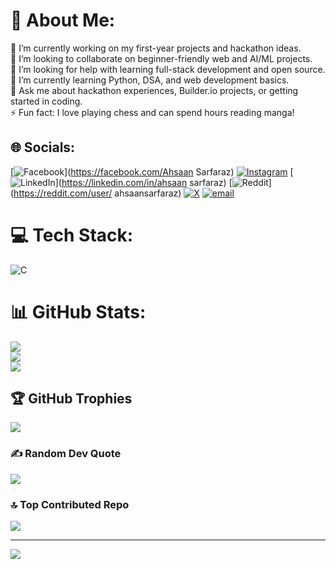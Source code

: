 # 💫 About Me:
🔭 I’m currently working on my first-year projects and hackathon ideas.  <br>🤝 I’m looking to collaborate on beginner-friendly web and AI/ML projects.  <br>👐 I’m looking for help with learning full-stack development and open source.  <br>🌱 I’m currently learning Python, DSA, and web development basics.  <br>💬 Ask me about hackathon experiences, Builder.io projects, or getting started in coding.  <br>⚡ Fun fact: I love playing chess and can spend hours reading manga!  <br>


## 🌐 Socials:
[![Facebook](https://img.shields.io/badge/Facebook-%231877F2.svg?logo=Facebook&logoColor=white)](https://facebook.com/Ahsaan Sarfaraz) [![Instagram](https://img.shields.io/badge/Instagram-%23E4405F.svg?logo=Instagram&logoColor=white)](https://instagram.com/ahsaansarfaraz) [![LinkedIn](https://img.shields.io/badge/LinkedIn-%230077B5.svg?logo=linkedin&logoColor=white)](https://linkedin.com/in/ahsaan sarfaraz) [![Reddit](https://img.shields.io/badge/Reddit-%23FF4500.svg?logo=Reddit&logoColor=white)](https://reddit.com/user/ ahsaansarfaraz) [![X](https://img.shields.io/badge/X-black.svg?logo=X&logoColor=white)](https://x.com/AHSAAN7551) [![email](https://img.shields.io/badge/Email-D14836?logo=gmail&logoColor=white)](mailto:ahsaanayaan755@gmail.com) 

# 💻 Tech Stack:
![C](https://img.shields.io/badge/c-%2300599C.svg?style=for-the-badge&logo=c&logoColor=white)
# 📊 GitHub Stats:
![](https://github-readme-stats.vercel.app/api?username=AHSAAN755&theme=dark&hide_border=false&include_all_commits=false&count_private=false)<br/>
![](https://nirzak-streak-stats.vercel.app/?user=AHSAAN755&theme=dark&hide_border=false)<br/>
![](https://github-readme-stats.vercel.app/api/top-langs/?username=AHSAAN755&theme=dark&hide_border=false&include_all_commits=false&count_private=false&layout=compact)

## 🏆 GitHub Trophies
![](https://github-profile-trophy.vercel.app/?username=AHSAAN755&theme=radical&no-frame=false&no-bg=true&margin-w=4)

### ✍️ Random Dev Quote
![](https://quotes-github-readme.vercel.app/api?type=horizontal&theme=tokyonight)

### 🔝 Top Contributed Repo
![](https://github-contributor-stats.vercel.app/api?username=AHSAAN755&limit=5&theme=dark&combine_all_yearly_contributions=true)

---
[![](https://visitcount.itsvg.in/api?id=AHSAAN755&icon=0&color=0)](https://visitcount.itsvg.in)

<!-- Proudly created with GPRM ( https://gprm.itsvg.in ) -->
